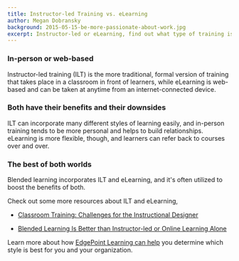 ```yaml
---
title: Instructor-led Training vs. eLearning
author: Megan Dobransky
background: 2015-05-15-be-more-passionate-about-work.jpg
excerpt: Instructor-led or eLearning, find out what type of training is right for you.
---
```

### In-person or web-based
Instructor-led training (ILT) is the more traditional, formal version of training that takes place in a classroom in front of learners, while eLearning is web-based and can be taken at anytime from an internet-connected device.

### Both have their benefits and their downsides
ILT can incorporate many different styles of learning easily, and in-person training tends to be more personal and helps to build relationships. eLearning is more flexible, though, and learners can refer back to courses over and over.

### The best of both worlds
Blended learning incorporates ILT and eLearning, and it's often utilized to boost the benefits of both.   

Check out some more resources about ILT and eLearning,

* [Classroom Training: Challenges for the Instructional Designer](http://www.instructionaldesignexpert.com/classroomTraining.html)

* [Blended Learning Is Better than Instructor-led or Online Learning Alone](https://www.td.org/Publications/Blogs/L-and-D-Blog/2012/07/Blended-Learning-Is-Better-Than-Instructor-Led-or-Online-Learning-Alone)

Learn more about how [EdgePoint Learning can help](/solutions/) you determine which style is best for you and your organization.
